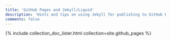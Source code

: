 ```yaml
---
title: 'GitHub Pages and Jekyll/Liquid'
description: 'Hints and tips on using Jekyll for publishing to GitHub Pages.'
comments: false
---
```


{% include collection_doc_lister.html collection=site.github_pages %}

